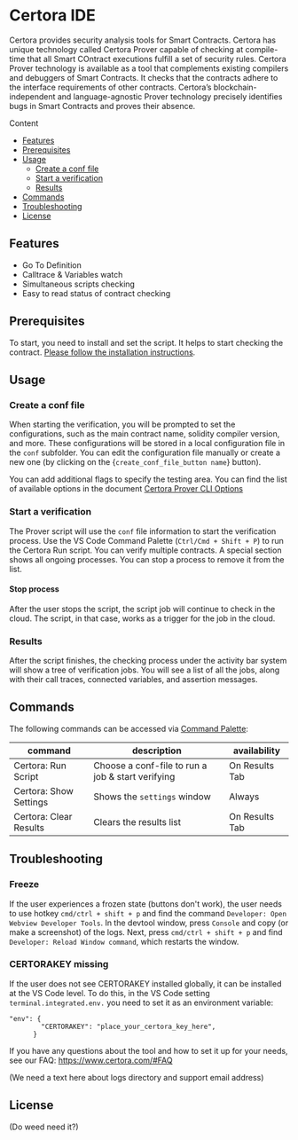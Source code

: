 # Certora IDE

Certora provides security analysis tools for Smart Contracts. Certora has unique technology called Certora Prover capable of checking at compile-time that all Smart COntract executions fulfill a set of security rules.
Certora Prover technology is available as a tool that complements existing compilers and debuggers of Smart Contracts. It checks that the contracts adhere to the interface requirements of other contracts. Certora’s blockchain-independent and language-agnostic Prover technology precisely identifies bugs in Smart Contracts and proves their absence.

Content

- [Features](#features)
- [Prerequisites](#prerequisites)
- [Usage](#usage)
  - [Create a conf file](#create-a-conf-file)
  - [Start a verification](#start-a-verification)
  - [Results](#results)
- [Commands](#commands)
- [Troubleshooting](#troubleshooting)
- [License](#license)

## Features

- Go To Definition
- Calltrace & Variables watch
- Simultaneous scripts checking
- Easy to read status of contract checking

## Prerequisites

To start, you need to install and set the script. It helps to start checking the contract. [Please follow the installation instructions](https://certora.atlassian.net/wiki/spaces/CPD/pages/7274497/Installation+of+Certora+Prover).

## Usage

### Create a conf file

When starting the verification, you will be prompted to set the configurations, such as the main contract name, solidity compiler version, and more. These configurations will be stored in a local configuration file in the `conf` subfolder. You can edit the configuration file manually or create a new one (by clicking on the {`create_conf_file_button name`} button).

You can add additional flags to specify the testing area. You can find the list of available options in the document [Certora Prover CLI Options](https://certora.atlassian.net/wiki/spaces/CPD/pages/7340043/Certora+Prover+CLI+Options)

### Start a verification

The Prover script will use the `conf` file information to start the verification process. Use the VS Code Command Palette (`Ctrl/Cmd + Shift + P`) to run the Certora Run script. You can verify multiple contracts. A special section shows all ongoing processes. You can stop a process to remove it from the list.

#### Stop process
After the user stops the script, the script job will continue to check in the cloud. The script, in that case, works as a trigger for the job in the cloud.

### Results

After the script finishes, the checking process under the activity bar system will show a tree of verification jobs. You will see a list of all the jobs, along with their call traces, connected variables, and assertion messages.

## Commands

The following commands can be accessed via [Command Palette](https://code.visualstudio.com/docs/getstarted/userinterface#_command-palette):

| command                | description                                       | availability   |
| ---------------------- | ------------------------------------------------- | -------------- |
| Certora: Run Script    | Choose a conf-file to run a job & start verifying | On Results Tab |
| Certora: Show Settings | Shows the `settings` window                       | Always         |
| Certora: Clear Results | Clears the results list                           | On Results Tab |

## Troubleshooting

### Freeze

If the user experiences a frozen state (buttons don't work), the user needs to use hotkey `cmd/ctrl + shift + p` and find the command `Developer: Open Webview Developer Tools`. In the devtool window, press `Console` and copy (or make a screenshot) of the logs. Next, press `cmd/ctrl + shift + p` and find `Developer: Reload Window command`, which restarts the window.

### CERTORAKEY missing

If the user does not see CERTORAKEY installed globally, it can be installed at the VS Code level. To do this, in the VS Code setting `terminal.integrated.env.`
you need to set it as an environment variable:
```
"env": {
        "CERTORAKEY": "place_your_certora_key_here",
      }
```

If you have any questions about the tool and how to set it up for your needs, see our FAQ: https://www.certora.com/#FAQ

(We need a text here about logs directory and support email address)


## License

(Do weed need it?)
